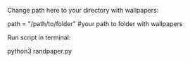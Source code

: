 Change path here to your directory with wallpapers:

path = "/path/to/folder" #your path to folder with wallpapers 

Run script in terminal:

python3 randpaper.py

